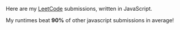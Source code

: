 Here are my [LeetCode](https://leetcode.com/) submissions, written in JavaScript.

My runtimes beat **90%** of other javascript submissions in average!

